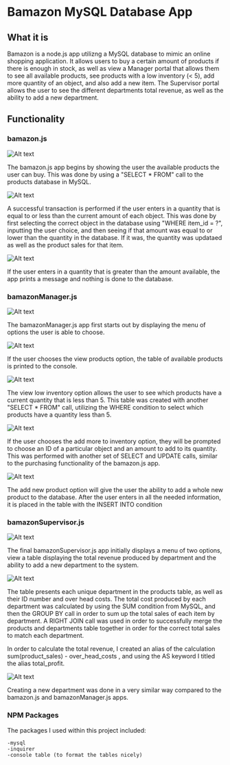# Bamazon MySQL Database App

## What it is

Bamazon is a node.js app utilizng a MySQL database to mimic an online shopping application. 
It allows users to buy a certain amount of products if there is enough in stock, as well as view a 
Manager portal that allows them to see all available products, see products with a low 
inventory (< 5), add more quantity of an object, and also add a new item. The Supervisor
portal allows the user to see the different departments total revenue, as well as the ability 
to add a new department. 

## Functionality

### bamazon.js

![Alt text](screenshots/initial_menu_bamazon.png)

The bamazon.js app begins by showing the user the available products the user can buy. This was 
done by using a "SELECT * FROM" call to the products database in MySQL. 

![Alt text](screenshots/succesful_transaction_bamazon.png)

A successful transaction is performed if the user enters in a quantity that is equal to or less
than the current amount of each object. This was done by first selecting the correct object 
in the database using "WHERE item_id = ?", inputting the user choice, and then seeing if that amount was equal
to or lower than the quantity in the database. If it was, the quantity was updataed as well as the product sales
for that item. 

![Alt text](screenshots/failed_transaction_bamazon.png)

If the user enters in a quantity that is greater than the amount available, the app prints a message and 
nothing is done to the database.

### bamazonManager.js

![Alt text](screenshots/initial_menu_bamazonManger.png)

The bamazonManager.js app first starts out by displaying the menu of options the user is able to choose.

![Alt text](screenshots/view_products_manager.png)

If the user chooses the view products option, the table of available products is printed to the 
console.

![Alt text](screenshots/view_low_inventory_manager.png)

The view low inventory option allows the user to see which products have a current quantity
that is less than 5. This table was created with another "SELECT * FROM" call, utilizing the WHERE 
condition to select which products have a quantity less than 5. 

![Alt text](screenshots/add_more_inventory_manager.png)

If the user chooses the add more to inventory option, they will be prompted to choose an ID of a particular
object and an amount to add to its quantity. This was performed with another set of SELECT and UPDATE calls, similar to 
the purchasing functionality of the bamazon.js app.

![Alt text](screenshots/add_new_product_manager.png)

The add new product option will give the user the ability to add a whole new product to the database. After the user
enters in all the needed information, it is placed in the table with the INSERT INTO condition

### bamazonSupervisor.js

![Alt text](screenshots/initial_menu_supervisor.png)


The final bamazonSupervisor.js app initially displays a menu of two options, view a table displaying
the total revenue produced by department and the ability to add a new department to the system.

![Alt text](screenshots/view_product_sales_supervisor.png)

The table presents each unique department in the products table, as well as their ID number
and over head costs. The total cost produced by each department was calculated by using the 
SUM condition from MySQL, and then the GROUP BY call in order to sum up the total sales of each 
item by department. A RIGHT JOIN call was used in order to successfully merge the products and 
departments table together in order for the correct total sales to match each department. 

In order to calculate the total revenue, I created an alias of the calculation sum(product_sales) - over_head_costs
, and using the AS keyword I titled the alias total_profit.

![Alt text](screenshots/add_department_supervisor.png)

Creating a new department was done in a very similar way compared to the bamazon.js and bamazonManager.js apps. 

### NPM Packages

The packages I used within this project included:

	-mysql
	-inquirer
	-console table (to format the tables nicely)



